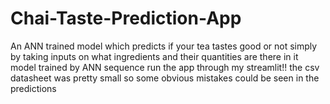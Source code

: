 # Chai-Taste-Prediction-App
An ANN trained model which predicts if your tea tastes good or not simply by taking inputs on what ingredients and their quantities are there in it
model trained by ANN sequence
run the app through my streamlit!!
the csv datasheet was pretty small so some obvious mistakes could be seen in the predictions
